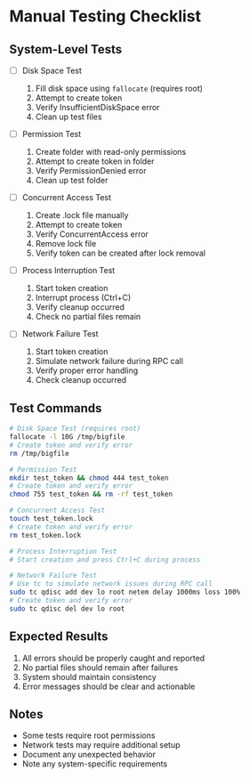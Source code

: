 # Manual Testing Checklist

## System-Level Tests
- [ ] Disk Space Test
  1. Fill disk space using `fallocate` (requires root)
  2. Attempt to create token
  3. Verify InsufficientDiskSpace error
  4. Clean up test files

- [ ] Permission Test
  1. Create folder with read-only permissions
  2. Attempt to create token in folder
  3. Verify PermissionDenied error
  4. Clean up test folder

- [ ] Concurrent Access Test
  1. Create .lock file manually
  2. Attempt to create token
  3. Verify ConcurrentAccess error
  4. Remove lock file
  5. Verify token can be created after lock removal

- [ ] Process Interruption Test
  1. Start token creation
  2. Interrupt process (Ctrl+C)
  3. Verify cleanup occurred
  4. Check no partial files remain

- [ ] Network Failure Test
  1. Start token creation
  2. Simulate network failure during RPC call
  3. Verify proper error handling
  4. Check cleanup occurred

## Test Commands
```bash
# Disk Space Test (requires root)
fallocate -l 10G /tmp/bigfile
# Create token and verify error
rm /tmp/bigfile

# Permission Test
mkdir test_token && chmod 444 test_token
# Create token and verify error
chmod 755 test_token && rm -rf test_token

# Concurrent Access Test
touch test_token.lock
# Create token and verify error
rm test_token.lock

# Process Interruption Test
# Start creation and press Ctrl+C during process

# Network Failure Test
# Use tc to simulate network issues during RPC call
sudo tc qdisc add dev lo root netem delay 1000ms loss 100%
# Create token and verify error
sudo tc qdisc del dev lo root
```

## Expected Results
1. All errors should be properly caught and reported
2. No partial files should remain after failures
3. System should maintain consistency
4. Error messages should be clear and actionable

## Notes
- Some tests require root permissions
- Network tests may require additional setup
- Document any unexpected behavior
- Note any system-specific requirements
